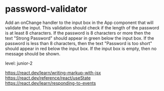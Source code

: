 # password-validator
Add an onChange handler to the input box in the App component that will validate the input. This validation should check if the length of the password is at least 8 characters. If the password is 8 characters or more then the text "Strong Password" should appear in green below the input box.  If the password is less than 8 characters, then the text "Password is too short" should appear in red below the input box. If the input box is empty, then no message should be shown.

level: junior-2

https://react.dev/learn/writing-markup-with-jsx
https://react.dev/reference/react/useState
https://react.dev/learn/responding-to-events
